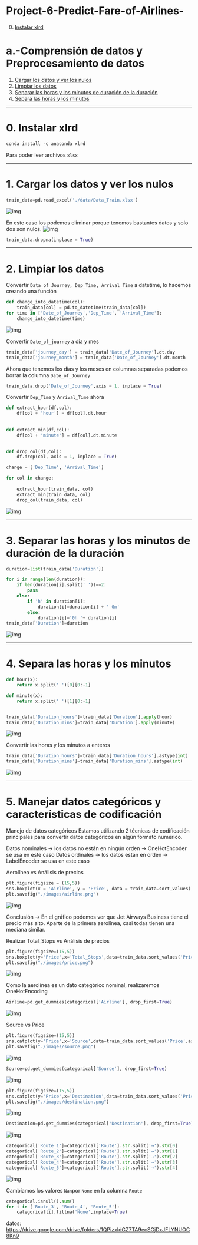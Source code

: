 # Project-6-Predict-Fare-of-Airlines-

 
0. [Instalar xlrd ](#schema0)

# a.-Comprensión de datos y Preprocesamiento de datos
1. [Cargar los datos y ver los nulos](#schema1)
2. [Limpiar los datos](#schema2)
3. [Separar las horas y los minutos de duración de la duración](#schema3)
4. [Separa las horas y los minutos](#schema4)
<hr>

<a name="schema0"></a>

# 0. Instalar xlrd
~~~python
conda install -c anaconda xlrd
~~~
Para poder leer archivos `xlsx`
<hr>

<a name="schema1"></a>

# 1. Cargar los datos y ver los nulos

~~~python
train_data=pd.read_excel('./data/Data_Train.xlsx')
~~~
![img](./images/001.png)


En este caso los podemos eliminar porque tenemos bastantes datos y solo dos son nulos.
![img](./images/004.png)
~~~python
train_data.dropna(inplace = True)
~~~
<hr>

<a name="schema2"></a>

# 2. Limpiar los datos
Convertir `Data_of_Journey, Dep_Time, Arrival_Time` a datetime, lo hacemos creando una función
~~~python
def change_into_datetime(col):
    train_data[col] = pd.to_datetime(train_data[col])
for time in ['Date_of_Journey','Dep_Time', 'Arrival_Time']:
    change_into_datetime(time)
~~~

![img](./images/005.png)

Convertir `Date_of_journey` a día y mes

~~~python
train_data['journey_day'] = train_data['Date_of_Journey'].dt.day
train_data['journey_month'] = train_data['Date_of_Journey'].dt.month
~~~
Ahora que tenemos los días y los meses en columnas separadas podemos borrar la columna `Date_of_Journey`

~~~python
train_data.drop('Date_of_Journey',axis = 1, inplace = True)
~~~

Convertir `Dep_Time` y `Arrival_Time` ahora
~~~python
def extract_hour(df,col):
    df[col + 'hour'] = df[col].dt.hour
    
    
def extract_min(df,col):
    df[col + 'minute'] = df[col].dt.minute

    
def drop_col(df,col):
    df.drop(col, axis = 1, inplace = True)

change = ['Dep_Time', 'Arrival_Time']

for col in change:
    
    extract_hour(train_data, col)
    extract_min(train_data, col)
    drop_col(train_data, col)
~~~

![img](./images/003.png)

<hr>

<a name="schema3"></a>

# 3. Separar las horas y los minutos de duración de la duración

~~~python
duration=list(train_data['Duration'])

for i in range(len(duration)):
    if len(duration[i].split(' '))==2:
        pass
    else:
        if 'h' in duration[i]:                  
            duration[i]=duration[i] + ' 0m'      
        else:
            duration[i]='0h '+ duration[i]   
train_data['Duration']=duration
~~~
![img](./images/006.png)

<hr>

<a name="schema4"></a>

# 4. Separa las horas y los minutos
~~~python
def hour(x):
    return x.split(' ')[0][0:-1]

def minute(x):
    return x.split(' ')[1][0:-1]


train_data['Duration_hours']=train_data['Duration'].apply(hour)
train_data['Duration_mins']=train_data['Duration'].apply(minute)
~~~
![img](./images/007.png)


Convertir las horas y los minutos a enteros
~~~python
train_data['Duration_hours']=train_data['Duration_hours'].astype(int)
train_data['Duration_mins']=train_data['Duration_mins'].astype(int)
~~~
![img](./images/008.png)

<hr>

<a name="schema5"></a>

# 5. Manejar datos categóricos y características de codificación

Manejo de datos categóricos
Estamos utilizando 2 técnicas de codificación principales para convertir datos categóricos en algún formato numérico.

Datos nominales -> los datos no están en ningún orden -> OneHotEncoder se usa en este caso
Datos ordinales -> los datos están en orden -> LabelEncoder se usa en este caso



Aerolínea vs Análisis de precios
~~~python
plt.figure(figsize = (15,5))
sns.boxplot(x = 'Airline', y = 'Price', data = train_data.sort_values('Price',ascending = False))
plt.savefig("./images/airline.png")
~~~
![img](./images/airline.png)

Conclusión -> En el gráfico podemos ver que Jet Airways Business tiene el precio más alto. Aparte de la primera aerolínea, casi todas tienen una mediana similar.

Realizar Total_Stops vs Análisis de precios

~~~python
plt.figure(figsize=(15,5))
sns.boxplot(y='Price',x='Total_Stops',data=train_data.sort_values('Price',ascending=False))
plt.savefig("./images/price.png")
~~~
![img](./images/price.png)


Como la aerolínea es un dato categórico nominal, realizaremos OneHotEncoding
~~~python
Airline=pd.get_dummies(categorical['Airline'], drop_first=True)
~~~
![img](./images/010.png)

Source vs Price

~~~python
plt.figure(figsize=(15,5))
sns.catplot(y='Price',x='Source',data=train_data.sort_values('Price',ascending=False),kind='boxen')
plt.savefig("./images/source.png")
~~~
![img](./images/source.png)

~~~python
Source=pd.get_dummies(categorical['Source'], drop_first=True)
~~~
![img](./images/011.png)

~~~python
plt.figure(figsize=(15,5))
sns.catplot(y='Price',x='Destination',data=train_data.sort_values('Price',ascending=False),kind='boxen')
plt.savefig("./images/destination.png")
~~~
![img](./images/destination.png)

~~~python
Destination=pd.get_dummies(categorical['Destination'], drop_first=True)
~~~
![img](./images/012.png)

~~~python
categorical['Route_1']=categorical['Route'].str.split('→').str[0]
categorical['Route_2']=categorical['Route'].str.split('→').str[1]
categorical['Route_3']=categorical['Route'].str.split('→').str[2]
categorical['Route_4']=categorical['Route'].str.split('→').str[3]
categorical['Route_5']=categorical['Route'].str.split('→').str[4]
~~~
![img](./images/013.png)


Cambiamos los valores `Nan`por `None` en la columna `Route`
~~~python
categorical.isnull().sum()
for i in ['Route_3', 'Route_4', 'Route_5']:
    categorical[i].fillna('None',inplace=True)
~~~







datos: https://drive.google.com/drive/folders/1QPizxIdGZ7TA9ecSGjDxJFLYNUOC8Kn9
